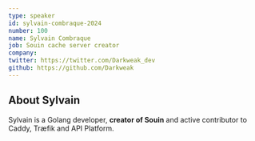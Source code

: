 ```yaml
---
type: speaker
id: sylvain-combraque-2024
number: 100
name: Sylvain Combraque
job: Souin cache server creator
company: 
twitter: https://twitter.com/Darkweak_dev
github: https://github.com/Darkweak
---
```


## About Sylvain

Sylvain is a Golang developer, **creator of Souin** and active contributor to Caddy, Træfik and API Platform.
